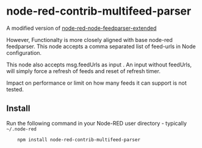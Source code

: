 node-red-contrib-multifeed-parser
==================================

A modified version of [node-red-node-feedparser-extended](https://github.com/arossmann/node-red-contrib-feedparser-extended) 

However, Functionalty is more closely aligned with base node-red feedparser. This node accepts a comma separated list of feed-urls in Node configuration.

This node also accepts msg.feedUrls as input . An input without feedUrls, will simply force a refresh of feeds and reset of refresh timer.

Impact on performance or limit on how many feeds it can support is not tested.
 
Install
-------

Run the following command in your Node-RED user directory - typically `~/.node-red`

        npm install node-red-contrib-multifeed-parser

